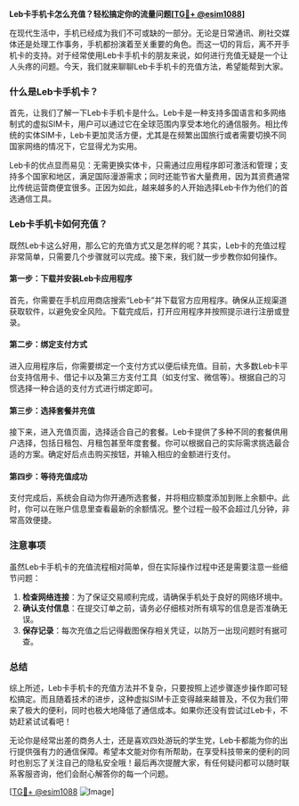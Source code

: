**Leb卡手机卡怎么充值？轻松搞定你的流量问题[[TG💪+ @esim1088](https://t.me/s/esim1088)]**

在现代生活中，手机已经成为我们不可或缺的一部分。无论是日常通讯、刷社交媒体还是处理工作事务，手机都扮演着至关重要的角色。而这一切的背后，离不开手机卡的支持。对于经常使用Leb卡手机卡的朋友来说，如何进行充值无疑是一个让人头疼的问题。今天，我们就来聊聊Leb卡手机卡的充值方法，希望能帮到大家。

### 什么是Leb卡手机卡？

首先，让我们了解一下Leb卡手机卡是什么。Leb卡是一种支持多国语言和多网络制式的虚拟SIM卡，用户可以通过它在全球范围内享受本地化的通信服务。相比传统的实体SIM卡，Leb卡更加灵活方便，尤其是在频繁出国旅行或者需要切换不同国家网络的情况下，它显得尤为实用。

Leb卡的优点显而易见：无需更换实体卡，只需通过应用程序即可激活和管理；支持多个国家和地区，满足国际漫游需求；同时还能节省大量费用，因为其资费通常比传统运营商便宜很多。正因为如此，越来越多的人开始选择Leb卡作为他们的首选通信工具。

### Leb卡手机卡如何充值？

既然Leb卡这么好用，那么它的充值方式又是怎样的呢？其实，Leb卡的充值过程非常简单，只需要几个步骤就可以完成。接下来，我们就一步步教你如何操作。

#### 第一步：下载并安装Leb卡应用程序

首先，你需要在手机应用商店搜索“Leb卡”并下载官方应用程序。确保从正规渠道获取软件，以避免安全风险。下载完成后，打开应用程序并按照提示进行注册或登录。

#### 第二步：绑定支付方式

进入应用程序后，你需要绑定一个支付方式以便后续充值。目前，大多数Leb卡平台支持信用卡、借记卡以及第三方支付工具（如支付宝、微信等）。根据自己的习惯选择一种合适的支付方式进行绑定即可。

#### 第三步：选择套餐并充值

接下来，进入充值页面，选择适合自己的套餐。Leb卡提供了多种不同的套餐供用户选择，包括日租包、月租包甚至年度套餐。你可以根据自己的实际需求挑选最合适的方案。确定好后点击购买按钮，并输入相应的金额进行支付。

#### 第四步：等待充值成功

支付完成后，系统会自动为你开通所选套餐，并将相应额度添加到账上余额中。此时，你可以在账户信息里查看最新的余额情况。整个过程一般不会超过几分钟，非常高效便捷。

### 注意事项

虽然Leb卡手机卡的充值流程相对简单，但在实际操作过程中还是需要注意一些细节问题：

1. **检查网络连接**：为了保证交易顺利完成，请确保手机处于良好的网络环境中。
2. **确认支付信息**：在提交订单之前，请务必仔细核对所有填写的信息是否准确无误。
3. **保存记录**：每次充值之后记得截图保存相关凭证，以防万一出现问题时有据可查。

### 总结

综上所述，Leb卡手机卡的充值方法并不复杂，只要按照上述步骤逐步操作即可轻松搞定。而且随着技术的进步，这种虚拟SIM卡正变得越来越普及，不仅为我们带来了极大的便利，同时也极大地降低了通信成本。如果你还没有尝试过Leb卡，不妨赶紧试试看吧！

无论你是经常出差的商务人士，还是喜欢四处游玩的学生党，Leb卡都能为你的出行提供强有力的通信保障。希望本文能对你有所帮助，在享受科技带来的便利的同时也别忘了关注自己的隐私安全哦！最后再次提醒大家，有任何疑问都可以随时联系客服咨询，他们会耐心解答你的每一个问题。

[[TG💪+ @esim1088](https://t.me/s/esim1088) ![Image](https://i.postimg.cc/4NQfJmqS/Snipaste-2025-05-13-00-14-12.png)]